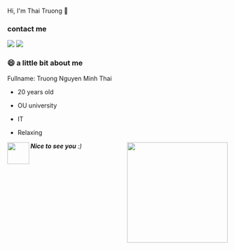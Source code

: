 Hi, I'm Thai Truong 🤗

### contact me
[![](https://img.shields.io/badge/Facebook-NguyễnMinhThái-blue)](https://www.facebook.com/swan.uahage )
[![](https://img.shields.io/badge/Gmail-minthai222%40gmail.com-green)](mailto:minthai222@gmail.com)

### 😄 a little bit about me
Fullname: Truong Nguyen Minh Thai

* 20 years old
- OU university
+ IT
* Relaxing

<img align='right' src="https://media.giphy.com/media/2hw8p8TpG8CgvuQOCT/giphy.gif" width="230">
<div>
<img align= 'left' src="https://media.giphy.com/media/bcKmIWkUMCjVm/giphy.gif" width="50"> <em><b>Nice to see you</b></b> :)</em>
</div>
